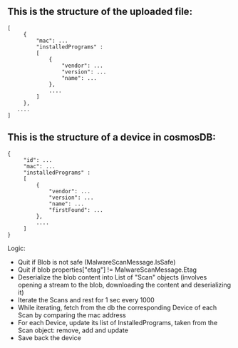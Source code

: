 ## This is the structure of the uploaded file:
  ```
  [
	   {
		   "mac": ...
		   "installedPrograms" : 
		   [
			   {
				   "vendor": ...
				   "version": ...
				   "name": ...
			   },
			   ....
		   ]
	   },
     ....
  ]
  ```

## This is the structure of a device in cosmosDB:
  ```
  {
	   "id": ...
	   "mac": ...
	   "installedPrograms" : 
	   [
		   {
			   "vendor": ...
			   "version": ...
			   "name": ...
			   "firstFound": ...
		   },
		   ....
	   ]
  }
 ```


Logic:
- Quit if Blob is not safe (MalwareScanMessage.IsSafe)
- Quit if blob properties["etag"] != MalwareScanMessage.Etag
- Deserialize the blob content into List of "Scan" objects (involves opening a stream to the blob, downloading the content and deserializing it)
- Iterate the Scans and rest for 1 sec every 1000
- While iterating, fetch from the db the corresponding Device of each Scan by comparing the mac address
- For each Device, update its list of InstalledPrograms, taken from the Scan object: remove, add and update
- Save back the device

